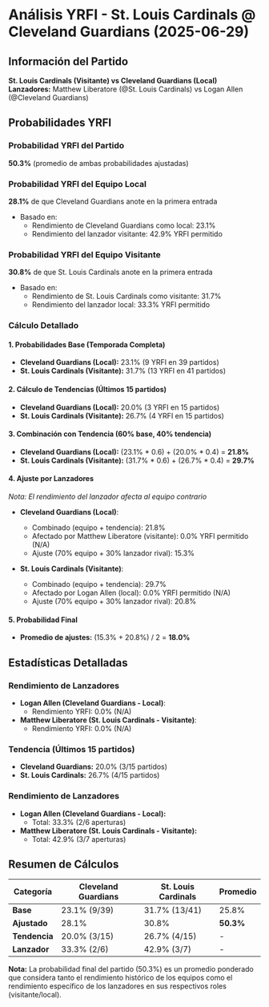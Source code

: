 # Análisis YRFI - St. Louis Cardinals @ Cleveland Guardians (2025-06-29)

## Información del Partido
**St. Louis Cardinals (Visitante) vs Cleveland Guardians (Local)**  
**Lanzadores:** Matthew Liberatore (@St. Louis Cardinals) vs Logan Allen (@Cleveland Guardians)

## Probabilidades YRFI

### Probabilidad YRFI del Partido
**50.3%** (promedio de ambas probabilidades ajustadas)

### Probabilidad YRFI del Equipo Local
**28.1%** de que Cleveland Guardians anote en la primera entrada
- Basado en:
  - Rendimiento de Cleveland Guardians como local: 23.1%
  - Rendimiento del lanzador visitante: 42.9% YRFI permitido

### Probabilidad YRFI del Equipo Visitante
**30.8%** de que St. Louis Cardinals anote en la primera entrada
- Basado en:
  - Rendimiento de St. Louis Cardinals como visitante: 31.7%
  - Rendimiento del lanzador local: 33.3% YRFI permitido

### Cálculo Detallado

#### 1. Probabilidades Base (Temporada Completa)
- **Cleveland Guardians (Local):** 23.1% (9 YRFI en 39 partidos)
- **St. Louis Cardinals (Visitante):** 31.7% (13 YRFI en 41 partidos)

#### 2. Cálculo de Tendencias (Últimos 15 partidos)
- **Cleveland Guardians (Local):** 20.0% (3 YRFI en 15 partidos)
- **St. Louis Cardinals (Visitante):** 26.7% (4 YRFI en 15 partidos)

#### 3. Combinación con Tendencia (60% base, 40% tendencia)
- **Cleveland Guardians (Local):** (23.1% * 0.6) + (20.0% * 0.4) = **21.8%**
- **St. Louis Cardinals (Visitante):** (31.7% * 0.6) + (26.7% * 0.4) = **29.7%**

#### 4. Ajuste por Lanzadores
*Nota: El rendimiento del lanzador afecta al equipo contrario*

- **Cleveland Guardians (Local)**:
  - Combinado (equipo + tendencia): 21.8%
  - Afectado por Matthew Liberatore (visitante): 0.0% YRFI permitido (N/A)
  - Ajuste (70% equipo + 30% lanzador rival): 15.3%

- **St. Louis Cardinals (Visitante)**:
  - Combinado (equipo + tendencia): 29.7%
  - Afectado por Logan Allen (local): 0.0% YRFI permitido (N/A)
  - Ajuste (70% equipo + 30% lanzador rival): 20.8%

#### 5. Probabilidad Final
- **Promedio de ajustes:** (15.3% + 20.8%) / 2 = **18.0%**

## Estadísticas Detalladas


### Rendimiento de Lanzadores
- **Logan Allen (Cleveland Guardians - Local)**:
  - Rendimiento YRFI: 0.0% (N/A)
- **Matthew Liberatore (St. Louis Cardinals - Visitante)**:
  - Rendimiento YRFI: 0.0% (N/A)
### Tendencia (Últimos 15 partidos)
- **Cleveland Guardians:** 20.0% (3/15 partidos)
- **St. Louis Cardinals:** 26.7% (4/15 partidos)

### Rendimiento de Lanzadores
- **Logan Allen (Cleveland Guardians - Local):**
  - Total: 33.3% (2/6 aperturas)
- **Matthew Liberatore (St. Louis Cardinals - Visitante):**
  - Total: 42.9% (3/7 aperturas)

## Resumen de Cálculos
| Categoría | Cleveland Guardians  | St. Louis Cardinals  | Promedio |
|-----------|----------------------|----------------------|----------|
| **Base** | 23.1% (9/39) | 31.7% (13/41) | 25.8% |
| **Ajustado** | 28.1% | 30.8% | **50.3%** |
| **Tendencia** | 20.0% (3/15) | 26.7% (4/15) | - |
| **Lanzador** | 33.3% (2/6) | 42.9% (3/7) | - |

**Nota:** La probabilidad final del partido (50.3%) es un promedio ponderado que considera tanto el rendimiento histórico de los equipos como el rendimiento específico de los lanzadores en sus respectivos roles (visitante/local).